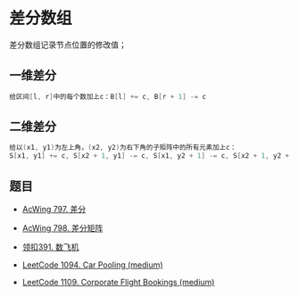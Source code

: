# 差分数组

差分数组记录节点位置的修改值；

## 一维差分

```cpp
给区间[l, r]中的每个数加上c：B[l] += c, B[r + 1] -= c
```

## 二维差分

```cpp
给以(x1, y1)为左上角，(x2, y2)为右下角的子矩阵中的所有元素加上c：
S[x1, y1] += c, S[x2 + 1, y1] -= c, S[x1, y2 + 1] -= c, S[x2 + 1, y2 + 1] += c
```

## 题目

- [AcWing 797. 差分](https://www.acwing.com/problem/content/799/)

- [AcWing 798. 差分矩阵](https://www.acwing.com/problem/content/800/)

- [领扣391. 数飞机](https://www.lintcode.com/problem/number-of-airplanes-in-the-sky/)

- [LeetCode 1094. Car Pooling (medium)](https://github.com/muyids/leetcode/blob/master/algorithms/1001-1100/1094.car-pooling.md)

- [LeetCode 1109. Corporate Flight Bookings (medium)](https://github.com/muyids/leetcode/blob/master/algorithms/1101-1200/1109.corporate-flight-bookings.md)
